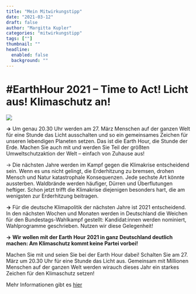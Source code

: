 ```yaml
---
title: "Mein Mitwirkungstipp"
date: "2021-03-12"
draft: false
author: "Margitta Kupler"
categories: "mitwirkungstipp"
tags: [""]
thumbnail: ""
headline:
  enabled: false
  background: ""
---
```


# #EarthHour 2021 – Time to Act! Licht aus! Klimaschutz an!

<!--more-->

![](https://www.wwf.de/fileadmin/_processed_/b/2/csm_EarthHour-2021-Berlin-Brandenburger-Tor-c-J%C3%B6rg-Farys-WWF-40_020831a546.jpg)

**→** Um genau 20.30 Uhr werden am 27. März Menschen auf der ganzen Welt für
eine Stunde das Licht ausschalten und so ein gemeinsames Zeichen für unseren
lebendigen Planeten setzen. Das ist die Earth Hour, die Stunde der Erde.
Machen Sie auch mit und werden Sie Teil der größten Umweltschutzaktion der
Welt – einfach von Zuhause aus!

→ Die nächsten Jahre werden im Kampf gegen die Klimakrise entscheidend sein.
Wenn es uns nicht gelingt, die Erderhitzung zu bremsen, drohen Mensch und
Natur katastrophale Konsequenzen. Jede sechste Art könnte aussterben.
Waldbrände werden häufiger, Dürren und Überflutungen heftiger. Schon jetzt
trifft die Klimakrise diejenigen besonders hart, die am wenigsten zur
Erderhitzung beitragen.

**→** Für die deutsche Klimapolitik der nächsten Jahre ist 2021 entscheidend.
In den nächsten Wochen und Monaten werden in Deutschland die Weichen für den
Bundestags-Wahlkampf gestellt: Kandidat:innen werden nominiert, Wahlprogramme
geschrieben. Nutzen wir diese Gelegenheit!

**→** **Wir wollen mit der Earth Hour 2021 in ganz Deutschland deutlich
machen: Am Klimaschutz kommt keine Partei vorbei!**

Machen Sie mit und seien Sie bei der Earth Hour dabei! Schalten Sie am 27.
März um 20.30 Uhr für eine Stunde das Licht aus. Gemeinsam mit Millionen
Menschen auf der ganzen Welt werden wirauch dieses Jahr ein starkes Zeichen
für den Klimaschutz setzen!

Mehr Informationen gibt es [hier](https://www.wwf.de/earthhour/ "Eart Hour")